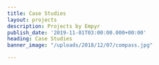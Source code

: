 ```yaml
---
title: Case Studies
layout: projects
description: Projects by Empyr
publish_date: '2019-11-01T03:00:00.000+00:00'
heading: Case Studies
banner_image: "/uploads/2018/12/07/compass.jpg"

---
```

